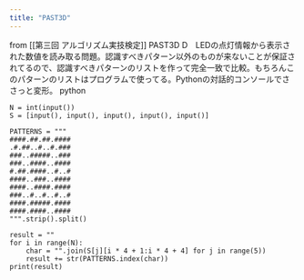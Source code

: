 ```yaml
---
title: "PAST3D"
---
```


from [[第三回 アルゴリズム実技検定]]
PAST3D
D　LEDの点灯情報から表示された数値を読み取る問題。認識すべきパターン以外のものが来ないことが保証されてるので、認識すべきパターンのリストを作って完全一致で比較。もちろんこのパターンのリストはプログラムで使ってる。Pythonの対話的コンソールでささっと変形。
python

```
N = int(input())
S = [input(), input(), input(), input(), input()]

PATTERNS = """
####.##.##.####
.#.##..#..#.###
###..#####..###
###..####..####
#.##.####..#..#
####..###..####
####..####.####
###..#..#..#..#
####.#####.####
####.####..####
""".strip().split()

result = ""
for i in range(N):
    char = "".join(S[j][i * 4 + 1:i * 4 + 4] for j in range(5))
    result += str(PATTERNS.index(char))
print(result)
```

